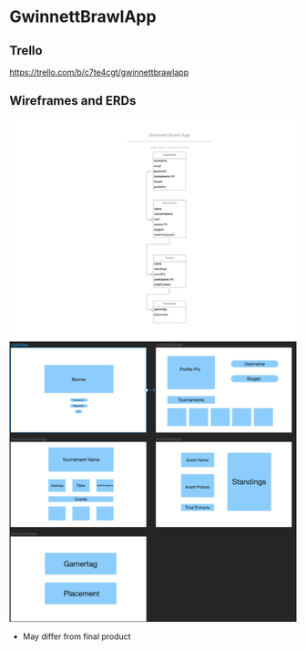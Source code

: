 # GwinnettBrawlApp

## Trello
https://trello.com/b/c7te4cgt/gwinnettbrawlapp

## Wireframes and ERDs
![ERD](/public/images/GwinnettBrawlApp_ERD.png)
![Gwinnett Brawl App WireFrame](/public/images/GwinnettBrawlApp_Wireframe.png)
* May differ from final product